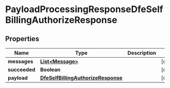 

# PayloadProcessingResponseDfeSelfBillingAuthorizeResponse


## Properties

| Name | Type | Description | Notes |
|------------ | ------------- | ------------- | -------------|
|**messages** | [**List&lt;Message&gt;**](Message.md) |  |  [optional] |
|**succeeded** | **Boolean** |  |  [optional] |
|**payload** | [**DfeSelfBillingAuthorizeResponse**](DfeSelfBillingAuthorizeResponse.md) |  |  [optional] |



